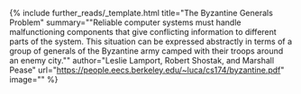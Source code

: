 {%
  include further_reads/_template.html
  title="The Byzantine Generals Problem"
  summary=""Reliable computer systems must handle malfunctioning components that give conflicting information to different parts of the system. This situation can be expressed abstractly in terms of a group of generals of the Byzantine army camped with their troops around an enemy city.""
  author="Leslie Lamport, Robert Shostak, and Marshall Pease"
  url="https://people.eecs.berkeley.edu/~luca/cs174/byzantine.pdf"
  image=""
%}
